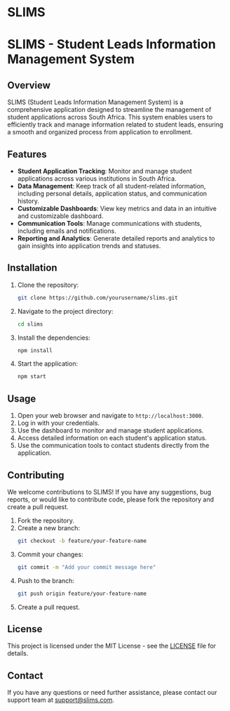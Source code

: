 # SLIMS

# SLIMS - Student Leads Information Management System

## Overview

SLIMS (Student Leads Information Management System) is a comprehensive application designed to streamline the management of student applications across South Africa. This system enables users to efficiently track and manage information related to student leads, ensuring a smooth and organized process from application to enrollment.

## Features

- **Student Application Tracking**: Monitor and manage student applications across various institutions in South Africa.
- **Data Management**: Keep track of all student-related information, including personal details, application status, and communication history.
- **Customizable Dashboards**: View key metrics and data in an intuitive and customizable dashboard.
- **Communication Tools**: Manage communications with students, including emails and notifications.
- **Reporting and Analytics**: Generate detailed reports and analytics to gain insights into application trends and statuses.

## Installation

1. Clone the repository:
    ```bash
    git clone https://github.com/yourusername/slims.git
    ```
2. Navigate to the project directory:
    ```bash
    cd slims
    ```
3. Install the dependencies:
    ```bash
    npm install
    ```
4. Start the application:
    ```bash
    npm start
    ```

## Usage

1. Open your web browser and navigate to `http://localhost:3000`.
2. Log in with your credentials.
3. Use the dashboard to monitor and manage student applications.
4. Access detailed information on each student's application status.
5. Use the communication tools to contact students directly from the application.

## Contributing

We welcome contributions to SLIMS! If you have any suggestions, bug reports, or would like to contribute code, please fork the repository and create a pull request.

1. Fork the repository.
2. Create a new branch:
    ```bash
    git checkout -b feature/your-feature-name
    ```
3. Commit your changes:
    ```bash
    git commit -m "Add your commit message here"
    ```
4. Push to the branch:
    ```bash
    git push origin feature/your-feature-name
    ```
5. Create a pull request.

## License

This project is licensed under the MIT License - see the [LICENSE](LICENSE) file for details.

## Contact

If you have any questions or need further assistance, please contact our support team at support@slims.com.

